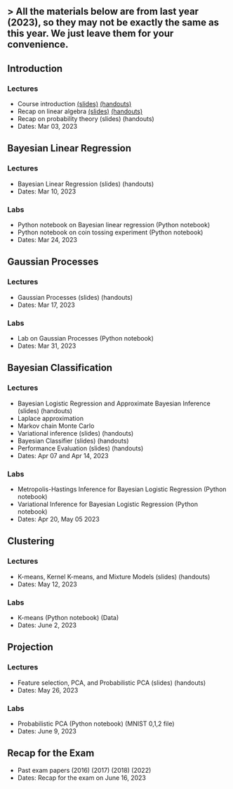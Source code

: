 ## > All the materials below are from last year (2023), so they may not be exactly the same as this year. We just leave them for your convenience.

## Introduction
### Lectures
- Course introduction [(slides)](docs/introduction.pdf) [(handouts)](docs/handouts_introduction.pdf)
- Recap on linear algebra [(slides)](docs/linear_algebra.pdf) [(handouts)](docs/handouts_linear_algebra.pdf)
- Recap on probability theory (slides) (handouts)
- Dates: Mar 03, 2023
 
## Bayesian Linear Regression 
### Lectures
- Bayesian Linear Regression (slides) (handouts)
- Dates: Mar 10, 2023
### Labs
- Python notebook on Bayesian linear regression (Python notebook)
- Python notebook on coin tossing experiment (Python notebook)
- Dates: Mar 24, 2023

## Gaussian Processes
### Lectures
- Gaussian Processes (slides) (handouts) 
- Dates: Mar 17, 2023
### Labs
- Lab on Gaussian Processes (Python notebook)
- Dates: Mar 31, 2023

## Bayesian Classification
### Lectures
- Bayesian Logistic Regression and Approximate Bayesian Inference (slides) (handouts)
- Laplace approximation
- Markov chain Monte Carlo
- Variational inference (slides) (handouts)
- Bayesian Classifier (slides) (handouts)
- Performance Evaluation (slides) (handouts)
- Dates: Apr 07 and Apr 14, 2023
### Labs
- Metropolis-Hastings Inference for Bayesian Logistic Regression (Python notebook)
- Variational Inference for Bayesian Logistic Regression (Python notebook)
- Dates: Apr 20, May 05 2023


## Clustering
### Lectures
- K-means, Kernel K-means, and Mixture Models (slides) (handouts)
- Dates: May 12, 2023
### Labs
- K-means (Python notebook) (Data)
- Dates: June 2, 2023

## Projection
### Lectures
- Feature selection, PCA, and Probabilistic PCA (slides) (handouts)
- Dates: May 26, 2023
### Labs
- Probabilistic PCA (Python notebook) (MNIST 0,1,2 file)
- Dates: June 9, 2023

## Recap for the Exam
- Past exam papers (2016) (2017) (2018) (2022)
- Dates: Recap for the exam on June 16, 2023
